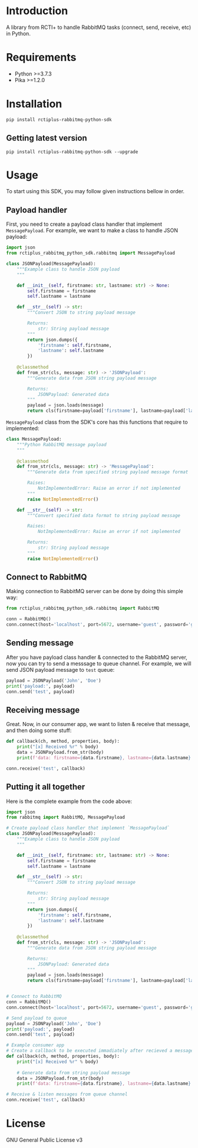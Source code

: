 # Introduction

A library from RCTI+ to handle RabbitMQ tasks (connect, send, receive, etc) in Python.

# Requirements

- Python >=3.7.3
- Pika >=1.2.0

# Installation

```bash
pip install rctiplus-rabbitmq-python-sdk
```

## Getting latest version

```
pip install rctiplus-rabbitmq-python-sdk --upgrade
```

# Usage

To start using this SDK, you may follow given instructions bellow in order.

## Payload handler

First, you need to create a payload class handler that implement `MessagePayload`. For example, we want to make a class to handle JSON payload:

```python
import json
from rctiplus_rabbitmq_python_sdk.rabbitmq import MessagePayload

class JSONPayload(MessagePayload):
    """Example class to handle JSON payload
    """

    def __init__(self, firstname: str, lastname: str) -> None:
        self.firstname = firstname
        self.lastname = lastname

    def __str__(self) -> str:
        """Convert JSON to string payload message

        Returns:
            str: String payload message
        """
        return json.dumps({
            'firstname': self.firstname,
            'lastname': self.lastname
        })
    
    @classmethod
    def from_str(cls, message: str) -> 'JSONPayload':
        """Generate data from JSON string payload message

        Returns:
            JSONPayload: Generated data
        """
        payload = json.loads(message)
        return cls(firstname=payload['firstname'], lastname=payload['lastname'])
```

`MessagePayload` class from the SDK's core has this functions that require to implemented:

```python
class MessagePayload:
    """Python RabbitMQ message payload
    """
    
    @classmethod
    def from_str(cls, message: str) -> 'MessagePayload':
        """Generate data from specified string payload message format

        Raises:
            NotImplementedError: Raise an error if not implemented
        """
        raise NotImplementedError()

    def __str__(self) -> str:
        """Convert specified data format to string payload message

        Raises:
            NotImplementedError: Raise an error if not implemented

        Returns:
            str: String payload message
        """
        raise NotImplementedError()
```

## Connect to RabbitMQ

Making connection to RabbitMQ server can be done by doing this simple way:

```python
from rctiplus_rabbitmq_python_sdk.rabbitmq import RabbitMQ

conn = RabbitMQ()
conn.connect(host='localhost', port=5672, username='guest', password='guest')
```

## Sending message

After you have payload class handler & connected to the RabbitMQ server, now you can try to send a messsage to queue channel. For example, we will send JSON payload message to `test` queue:

```python
payload = JSONPayload('John', 'Doe')
print('payload:', payload)
conn.send('test', payload)
```

## Receiving message

Great. Now, in our consumer app, we want to listen & receive that message, and then doing some stuff:

```python
def callback(ch, method, properties, body):
    print("[x] Received %r" % body)
    data = JSONPayload.from_str(body)
    print(f'data: firstname={data.firstname}, lastname={data.lastname}')

conn.receive('test', callback)
```

## Putting it all together

Here is the complete example from the code above:

```python
import json
from rabbitmq import RabbitMQ, MessagePayload

# Create payload class handler that implement `MessagePayload`
class JSONPayload(MessagePayload):
    """Example class to handle JSON payload
    """

    def __init__(self, firstname: str, lastname: str) -> None:
        self.firstname = firstname
        self.lastname = lastname

    def __str__(self) -> str:
        """Convert JSON to string payload message

        Returns:
            str: String payload message
        """
        return json.dumps({
            'firstname': self.firstname,
            'lastname': self.lastname
        })
    
    @classmethod
    def from_str(cls, message: str) -> 'JSONPayload':
        """Generate data from JSON string payload message

        Returns:
            JSONPayload: Generated data
        """
        payload = json.loads(message)
        return cls(firstname=payload['firstname'], lastname=payload['lastname'])


# Connect to RabbitMQ
conn = RabbitMQ()
conn.connect(host='localhost', port=5672, username='guest', password='guest')

# Send payload to queue
payload = JSONPayload('John', 'Doe')
print('payload:', payload)
conn.send('test', payload)

# Example consumer app
# Create a callback to be executed immadiately after recieved a message
def callback(ch, method, properties, body):
    print("[x] Received %r" % body)
    
    # Generate data from string payload message
    data = JSONPayload.from_str(body)
    print(f'data: firstname={data.firstname}, lastname={data.lastname}')

# Receive & listen messages from queue channel
conn.receive('test', callback)
```

# License
GNU General Public License v3